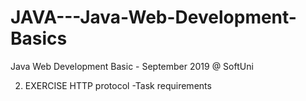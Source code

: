 # JAVA---Java-Web-Development-Basics
Java Web Development Basic - September 2019 @ SoftUni

02. EXERCISE HTTP protocol -Task requirements

